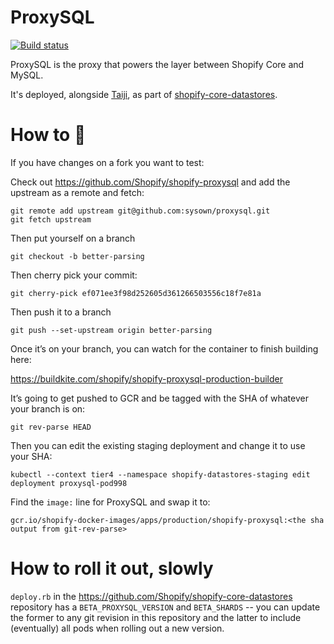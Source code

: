# ProxySQL

[![Build status](https://badge.buildkite.com/40916cee2d2f3191b7bb772ad9e0d779c66273d4b1089077b4.svg)](https://buildkite.com/shopify/shopify-proxysql-production-builder)

ProxySQL is the proxy that powers the layer between Shopify Core and MySQL.

It's deployed, alongside [Taiji][], as part of [shopify-core-datastores](https://github.com/Shopify/shopify-core-datastores).

[Taiji]: https://github.com/Shopify/taiji

# How to :tophat:

If you have changes on a fork you want to test:

Check out https://github.com/Shopify/shopify-proxysql and add the upstream as a remote and fetch:

    git remote add upstream git@github.com:sysown/proxysql.git
    git fetch upstream

Then put yourself on a branch

    git checkout -b better-parsing

Then cherry pick your commit:

    git cherry-pick ef071ee3f98d252605d361266503556c18f7e81a

Then push it to a branch

    git push --set-upstream origin better-parsing

Once it’s on your branch, you can watch for the container to finish building here:

https://buildkite.com/shopify/shopify-proxysql-production-builder

It’s going to get pushed to GCR and be tagged with the SHA of whatever your branch is on:

    git rev-parse HEAD

Then you can edit the existing staging deployment and change it to use your SHA:

    kubectl --context tier4 --namespace shopify-datastores-staging edit deployment proxysql-pod998

Find the `image:` line for ProxySQL and swap it to:

    gcr.io/shopify-docker-images/apps/production/shopify-proxysql:<the sha output from git-rev-parse>

# How to roll it out, slowly

`deploy.rb` in the https://github.com/Shopify/shopify-core-datastores
repository has a `BETA_PROXYSQL_VERSION` and `BETA_SHARDS` -- you can update
the former to any git revision in this repository and the latter to include
(eventually) all pods when rolling out a new version.
